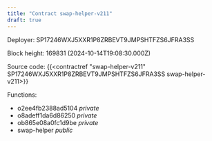 ```yaml
---
title: "Contract swap-helper-v211"
draft: true
---
```

Deployer: SP17246WXJ5XXR1P8ZRBEVT9JMPSHTFZS6JFRA3SS


 



Block height: 169831 (2024-10-14T19:08:30.000Z)

Source code: {{<contractref "swap-helper-v211" SP17246WXJ5XXR1P8ZRBEVT9JMPSHTFZS6JFRA3SS swap-helper-v211>}}

Functions:

* o2ee4fb2388ad5104 _private_
* o8adeff1da6d86250 _private_
* ob865e08a0fc1d9be _private_
* swap-helper _public_
